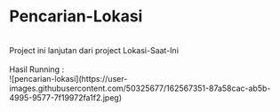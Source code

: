 # <h1>Pencarian-Lokasi</h1>
</br>
Project ini lanjutan dari project Lokasi-Saat-Ini
</br>
</br>
Hasil Running :
</br>
![pencarian-lokasi](https://user-images.githubusercontent.com/50325677/162567351-87a58cac-ab5b-4995-9577-7f19972fa1f2.jpeg)
